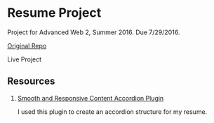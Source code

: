 # Resume Project

Project for Advanced Web 2, Summer 2016. Due 7/29/2016.

[Original Repo](https://github.com/richardkalehoff/UF-starter-project)

Live Project

## Resources

1. [Smooth and Responsive Content Accordion Plugin](http://www.jqueryscript.net/accordion/Smooth-Responsive-Content-Accordion-Plugin-rlaccordion.html)

    I used this plugin to create an accordion structure for my resume.
